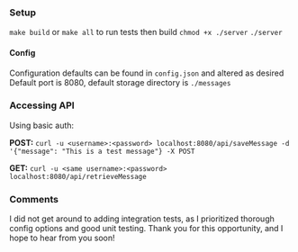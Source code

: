 ### Setup

`make build` or `make all` to run tests then build
`chmod +x ./server`
`./server`

#### Config

Configuration defaults can be found in `config.json` and altered as desired
Default port is 8080, default storage directory is `./messages`

### Accessing API

Using basic auth:

**POST:** `curl -u <username>:<password> localhost:8080/api/saveMessage -d '{"message": "This is a test message"} -X POST`

**GET:** `curl -u <same username>:<password> localhost:8080/api/retrieveMessage`

### Comments

I did not get around to adding integration tests, as I prioritized thorough config options and good unit testing. Thank you for this opportunity, and I hope to hear from you soon!